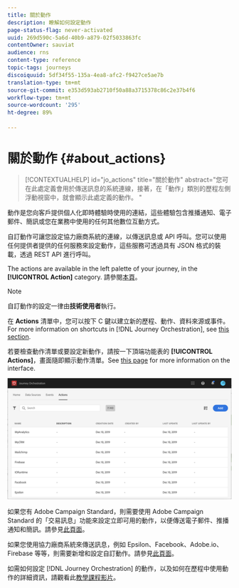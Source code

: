 ```yaml
---
title: 關於動作
description: 瞭解如何設定動作
page-status-flag: never-activated
uuid: 269d590c-5a6d-40b9-a879-02f5033863fc
contentOwner: sauviat
audience: rns
content-type: reference
topic-tags: journeys
discoiquuid: 5df34f55-135a-4ea8-afc2-f9427ce5ae7b
translation-type: tm+mt
source-git-commit: e353d593ab2710f50a88a3715378c86c2e37b4f6
workflow-type: tm+mt
source-wordcount: '295'
ht-degree: 89%

---
```



# 關於動作 {#about_actions}

>[!CONTEXTUALHELP]
>id="jo_actions"
>title="關於動作"
>abstract="您可在此處定義會用於傳送訊息的系統連線，接著，在「動作」類別的歷程左側浮動視窗中，就會顯示此處定義的動作。 "

動作是您向客戶提供個人化即時體驗時使用的連結，這些體驗包含推播通知、電子郵件、簡訊或您在業務中使用的任何其他數位互動方式。

自訂動作可讓您設定協力廠商系統的連線，以傳送訊息或 API 呼叫。您可以使用任何提供者提供的任何服務來設定動作，這些服務可透過具有 JSON 格式的裝載，透過 REST API 進行呼叫。

The actions are available in the left palette of your journey, in the **[!UICONTROL Action]** category. 請參閱[本頁](../building-journeys/about-action-activities.md)。

>[!NOTE]
>
>自訂動作的設定一律由&#x200B;**技術使用者**&#x200B;執行。

在 **Actions** 清單中，您可以按下 C 鍵以建立新的歷程、動作、資料來源或事件。For more information on shortcuts in [!DNL Journey Orchestration], see [this section](../about/user-interface.md#section_ksq_zr1_ffb).

若要檢查動作清單或要設定新動作，請按一下頂端功能表的 **[!UICONTROL Actions]**，畫面隨即顯示動作清單。See [this page](../about/user-interface.md) for more information on the interface.

![](../assets/custom1.png)

如果您有 Adobe Campaign Standard，則需要使用 Adobe Campaign Standard 的「交易訊息」功能來設定立即可用的動作，以便傳送電子郵件、推播通知和簡訊。請參見[此頁面](../action/working-with-adobe-campaign.md)。

如果您使用協力廠商系統來傳送訊息，例如 Epsilon、Facebook、Adobe.io、Firebase 等等，則需要新增和設定自訂動作。請參見[此頁面](../action/about-custom-action-configuration.md)。

如需如何設定 [!DNL Journey Orchestration] 的動作，以及如何在歷程中使用動作的詳細資訊，請觀看此[教學課程影片](https://docs.adobe.com/content/help/zh-Hant/journey-orchestration-learn/tutorials/configure-actions.html)。
